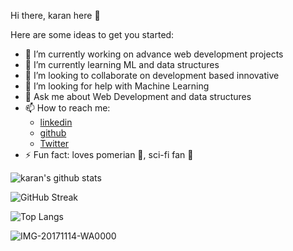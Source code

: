 Hi there, karan here 👋

Here are some ideas to get you started:

- 🔭 I’m currently working on advance web development projects
- 🌱 I’m currently learning ML and data structures
- 👯 I’m looking to collaborate on development based innovative 
- 🤔 I’m looking for help with Machine Learning
- 💬 Ask me about Web Development and data structures
- 📫 How to reach me:
    - [linkedin](www.linkedin.com/in/karan-developer)
    - [github](https://github.com/karan030204)
    - [Twitter](https://twitter.com/DattaniKaran25)
- ⚡ Fun fact: loves pomerian :dog:, sci-fi fan :tokyo_tower:

![karan's github stats](https://github-readme-stats.vercel.app/api?username=Karan030204&count_private=true&show_icons=true&theme=gotham&hide_rank=false)

![GitHub Streak](https://streak-stats.demolab.com/?user=Karan030204&theme=dark)

![Top Langs](https://github-readme-stats.vercel.app/api/top-langs/?username=Karan030204&layout=compact)

![IMG-20171114-WA0000](https://user-images.githubusercontent.com/112721868/210151312-a7a08312-1d77-4b77-a5ef-50f0d415837d.jpg)

